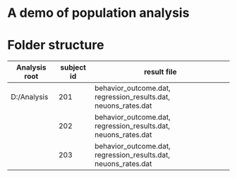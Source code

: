 # A demo of population analysis

# Folder structure
Analysis root| subject id | result file 
-------------|------------|--------------
D:/Analysis | 201 | behavior_outcome.dat, regression_results.dat, neuons_rates.dat
            | 202 | behavior_outcome.dat, regression_results.dat, neuons_rates.dat
            | 203 | behavior_outcome.dat, regression_results.dat, neuons_rates.dat





